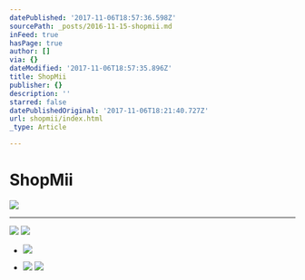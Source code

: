 ```yaml
---
datePublished: '2017-11-06T18:57:36.598Z'
sourcePath: _posts/2016-11-15-shopmii.md
inFeed: true
hasPage: true
author: []
via: {}
dateModified: '2017-11-06T18:57:35.896Z'
title: ShopMii
publisher: {}
description: ''
starred: false
datePublishedOriginal: '2017-11-06T18:21:40.727Z'
url: shopmii/index.html
_type: Article

---
```

# **ShopMii**
![](https://the-grid-user-content.s3-us-west-2.amazonaws.com/28b41c7b-f21b-4773-968e-85c3f2dd961c.jpg)

---

![](https://the-grid-user-content.s3-us-west-2.amazonaws.com/e7434243-edaa-4087-aea2-8fded0a65451.png)
![](https://the-grid-user-content.s3-us-west-2.amazonaws.com/fc08714b-aac2-4ce4-933f-2ae1c4665994.png)

* ![](https://the-grid-user-content.s3-us-west-2.amazonaws.com/f4d2e415-6d10-460e-b02d-8b5345b410d5.png)

* ![](https://the-grid-user-content.s3-us-west-2.amazonaws.com/7dd669d6-9e4b-4d0b-ad63-fd6cc0737f8c.jpg)
![](https://the-grid-user-content.s3-us-west-2.amazonaws.com/b6e17c85-1639-4cc6-bf43-6de5ce3a9b35.png)